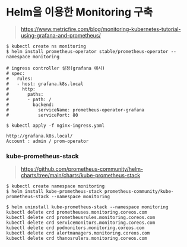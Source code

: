 # Helm을 이용한 Monitoring 구축

> https://www.metricfire.com/blog/monitoring-kubernetes-tutorial-using-grafana-and-prometheus/

```
$ kubectl create ns monitoring
$ helm install prometheus-operator stable/prometheus-operator --namespace monitoring
```

```
# ingress controller 설정(grafana 예시)
# spec:
#   rules:
#   - host: grafana.k8s.local
#     http:
#       paths:
#       - path: /
#         backend:
#           serviceName: prometheus-operator-grafana
#           servicePort: 80

$ kubectl apply -f nginx-ingress.yaml

http://grafana.k8s.local/
Account : admin / prom-operator
```


### kube-prometheus-stack

> https://github.com/prometheus-community/helm-charts/tree/main/charts/kube-prometheus-stack


```
$ kubectl create namespace monitoring
$ helm install kube-prometheus-stack prometheus-community/kube-prometheus-stack --namespace monitoring

$ helm uninstall kube-prometheus-stack --namespace monitoring
kubectl delete crd prometheuses.monitoring.coreos.com
kubectl delete crd prometheusrules.monitoring.coreos.com
kubectl delete crd servicemonitors.monitoring.coreos.com
kubectl delete crd podmonitors.monitoring.coreos.com
kubectl delete crd alertmanagers.monitoring.coreos.com
kubectl delete crd thanosrulers.monitoring.coreos.com
```

